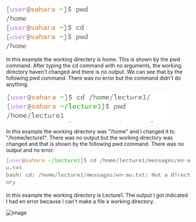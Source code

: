 ![image](example1.png)

In this example the working directery is home. This is shown by the pwd command. After typing the cd command with no arguments, the working directory haven't changed and there is no output. We can see that by the following pwd command. There was no error but the command didn't do anything.

![image](example2.png)

In this example the working directory was "/home" and I changed it to "/home/lecture1". There was no output but the working directory was changed and that is shown by the following pwd command. There was no output and no error.

![image](example3.png)

In this example the working directory is Lecture1. The output I got indicated I had en error because I can't make a file a working directory.

![image](example14.png)

